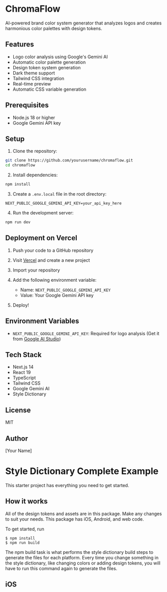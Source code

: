 # ChromaFlow

AI-powered brand color system generator that analyzes logos and creates harmonious color palettes with design tokens.

## Features

- Logo color analysis using Google's Gemini AI
- Automatic color palette generation
- Design token system generation
- Dark theme support
- Tailwind CSS integration
- Real-time preview
- Automatic CSS variable generation

## Prerequisites

- Node.js 18 or higher
- Google Gemini API key

## Setup

1. Clone the repository:
```bash
git clone https://github.com/yourusername/chromaflow.git
cd chromaflow
```

2. Install dependencies:
```bash
npm install
```

3. Create a `.env.local` file in the root directory:
```env
NEXT_PUBLIC_GOOGLE_GEMINI_API_KEY=your_api_key_here
```

4. Run the development server:
```bash
npm run dev
```

## Deployment on Vercel

1. Push your code to a GitHub repository

2. Visit [Vercel](https://vercel.com) and create a new project

3. Import your repository

4. Add the following environment variable:
   - Name: `NEXT_PUBLIC_GOOGLE_GEMINI_API_KEY`
   - Value: Your Google Gemini API key

5. Deploy!

## Environment Variables

- `NEXT_PUBLIC_GOOGLE_GEMINI_API_KEY`: Required for logo analysis (Get it from [Google AI Studio](https://makersuite.google.com/app/apikey))

## Tech Stack

- Next.js 14
- React 19
- TypeScript
- Tailwind CSS
- Google Gemini AI
- Style Dictionary

## License

MIT

## Author

[Your Name]

# Style Dictionary Complete Example

This starter project has everything you need to get started.

## How it works

All of the design tokens and assets are in this package. Make any changes to suit your needs. This package has iOS, Android, and web code.

To get started, run

```
$ npm install
$ npm run build
```

The npm build task is what performs the style dictionary build steps to generate the files for each platform. Every time you change something in the style dictionary, like changing colors or adding design tokens, you will have to run this command again to generate the files.

## iOS
